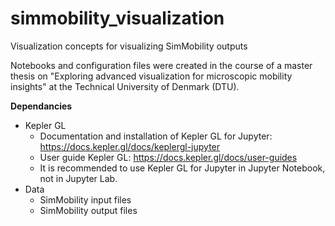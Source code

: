 # simmobility_visualization
Visualization concepts for visualizing SimMobility outputs

Notebooks and configuration files were created in the course of a master thesis on "Exploring advanced visualization for microscopic mobility insights" at the Technical University of Denmark (DTU).

**Dependancies**
- Kepler GL
  - Documentation and installation of Kepler GL for Jupyter: https://docs.kepler.gl/docs/keplergl-jupyter  
  - User guide Kepler GL: https://docs.kepler.gl/docs/user-guides    
  - It is recommended to use Kepler GL for Jupyter in Jupyter Notebook, not in Jupyter Lab.
- Data
  - SimMobility input files
  - SimMobility output files
